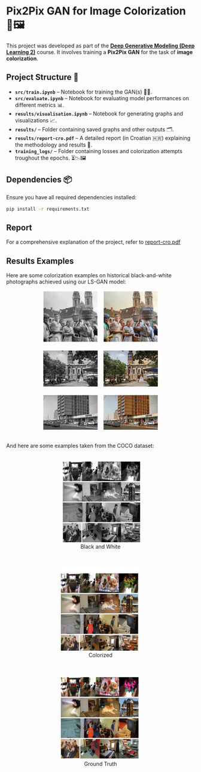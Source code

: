 # Pix2Pix GAN for Image Colorization 🎨🖼️

This project was developed as part of the **[Deep Generative Modeling (Deep Learning 2)](https://www.fer.unizg.hr/en/course/deelea2)** course. It involves training a **Pix2Pix GAN** for the task of **image colorization**.

## Project Structure 📂
- **`src/train.ipynb`** – Notebook for training the GAN(s) 🏋️‍♂️.
- **`src/evaluate.ipynb`** – Notebook for evaluating model performances on different metrics 📊.
- **`results/visualisation.ipynb`** – Notebook for generating graphs and visualizations 📈.
- **`results/`** – Folder containing saved graphs and other outputs 🗂️.
- **`results/report-cro.pdf`** – A detailed report (in Croatian 🇭🇷) explaining the methodology and results 📄.
- **`training_logs/`** – Folder containing losses and colorization attempts troughout the epochs. ⏳📉🖼️

## Dependencies 📦
Ensure you have all required dependencies installed:

```bash
pip install -r requirements.txt
```
## Report
For a comprehensive explanation of the project, refer to [report-cro.pdf](./results/report-cro.pdf)

## Results Examples
Here are some colorization examples on historical black-and-white photographs achieved using our LS-GAN model:
<div style="display: flex; gap: 10px; justify-content: center;">
  <img src="results/example_results/kumice.png" width="30%" />
  <img src="results/example_results/kumice_c.png" width="30%" />
</div>
<br>


<div style="display: flex; gap: 10px; justify-content: center;">
  <img src="results/example_results/stari_zg.png" width="30%" />
  <img src="results/example_results/stari_zg_c.png" width="30%" />
</div>

<br>

<div style="display: flex; gap: 10px; justify-content: center;">
  <img src="results/example_results/nama.png" width="30%" />
  <img src="results/example_results/nama_c.png" width="30%" />
</div>

<br>

And here are some examples taken from the COCO dataset:
<div style="display: flex; flex-direction: column; align-items: center; gap: 20px;">
   <figure style="display: block; text-align: center;">
    <img src="results/example_results/bw.png" width="50%" />
    <br>
    <figcaption>Black and White</figcaption>
  </figure>
   <figure style="display: block; text-align: center;">
    <img src="results/example_results/lsgan.png" width="50%" />
    <br>
    <figcaption>Colorized</figcaption>
  </figure>
   <figure style="display: block; text-align: center;">
    <img src="results/example_results/gt.png" width="50%" />
    <br>
    <figcaption>Ground Truth</figcaption>
  </figure>
</div>